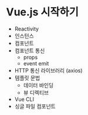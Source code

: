 # Vue.js 시작하기

- Reactivity
- 인스턴스
- 컴포넌트
- 컴포넌트 통신
    - props
    - event emit
- HTTP 통신 라이브러리 (axios)
- 템플릿 문법
    - 데이터 바인딩
    - 뷰 디렉티브
- Vue CLI
- 싱글 파일 컴포넌트